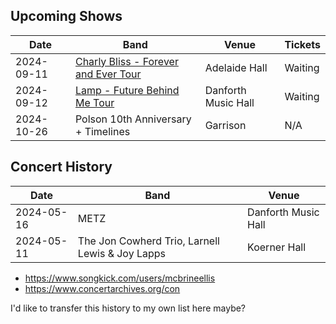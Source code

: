 ## Upcoming Shows

| Date       | Band                                                                                                                                     | Venue               | Tickets |
| ---------- | ---------------------------------------------------------------------------------------------------------------------------------------- | ------------------- | ------- |
| 2024-09-11 | [Charly Bliss - Forever and Ever Tour](https://admitone.com/events/charly-bliss-toronto-9554042)                                         | Adelaide Hall       | Waiting |
| 2024-09-12 | [Lamp - Future Behind Me Tour](https://www.ticketmaster.ca/lamp-future-behind-me-tour-toronto-ontario-09-12-2024/event/10006098D1C328C5) | Danforth Music Hall | Waiting |
| 2024-10-26 | Polson 10th Anniversary + Timelines                                                                                                      | Garrison            | N/A     |
## Concert History

| Date       | Band                                            | Venue               |
| ---------- | ----------------------------------------------- | ------------------- |
| 2024-05-16 | METZ                                            | Danforth Music Hall |
| 2024-05-11 | The Jon Cowherd Trio, Larnell Lewis & Joy Lapps | Koerner Hall        |

- https://www.songkick.com/users/mcbrineellis
- https://www.concertarchives.org/con

I'd like to transfer this history to my own list here maybe?